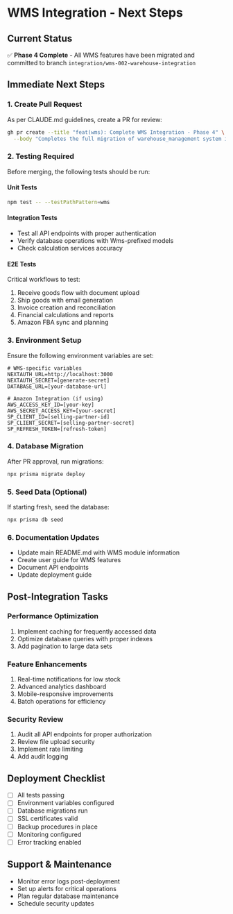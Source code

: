 # WMS Integration - Next Steps

## Current Status
✅ **Phase 4 Complete** - All WMS features have been migrated and committed to branch `integration/wms-002-warehouse-integration`

## Immediate Next Steps

### 1. **Create Pull Request**
As per CLAUDE.md guidelines, create a PR for review:
```bash
gh pr create --title "feat(wms): Complete WMS Integration - Phase 4" \
  --body "Completes the full migration of warehouse_management system into main app as per Work Order WMS-002. All pages, API routes, and components have been migrated with 100% feature parity."
```

### 2. **Testing Required**
Before merging, the following tests should be run:

#### Unit Tests
```bash
npm test -- --testPathPattern=wms
```

#### Integration Tests
- Test all API endpoints with proper authentication
- Verify database operations with Wms-prefixed models
- Check calculation services accuracy

#### E2E Tests
Critical workflows to test:
1. Receive goods flow with document upload
2. Ship goods with email generation
3. Invoice creation and reconciliation
4. Financial calculations and reports
5. Amazon FBA sync and planning

### 3. **Environment Setup**
Ensure the following environment variables are set:
```env
# WMS-specific variables
NEXTAUTH_URL=http://localhost:3000
NEXTAUTH_SECRET=[generate-secret]
DATABASE_URL=[your-database-url]

# Amazon Integration (if using)
AWS_ACCESS_KEY_ID=[your-key]
AWS_SECRET_ACCESS_KEY=[your-secret]
SP_CLIENT_ID=[selling-partner-id]
SP_CLIENT_SECRET=[selling-partner-secret]
SP_REFRESH_TOKEN=[refresh-token]
```

### 4. **Database Migration**
After PR approval, run migrations:
```bash
npx prisma migrate deploy
```

### 5. **Seed Data (Optional)**
If starting fresh, seed the database:
```bash
npx prisma db seed
```

### 6. **Documentation Updates**
- Update main README.md with WMS module information
- Create user guide for WMS features
- Document API endpoints
- Update deployment guide

## Post-Integration Tasks

### Performance Optimization
1. Implement caching for frequently accessed data
2. Optimize database queries with proper indexes
3. Add pagination to large data sets

### Feature Enhancements
1. Real-time notifications for low stock
2. Advanced analytics dashboard
3. Mobile-responsive improvements
4. Batch operations for efficiency

### Security Review
1. Audit all API endpoints for proper authorization
2. Review file upload security
3. Implement rate limiting
4. Add audit logging

## Deployment Checklist
- [ ] All tests passing
- [ ] Environment variables configured
- [ ] Database migrations run
- [ ] SSL certificates valid
- [ ] Backup procedures in place
- [ ] Monitoring configured
- [ ] Error tracking enabled

## Support & Maintenance
- Monitor error logs post-deployment
- Set up alerts for critical operations
- Plan regular database maintenance
- Schedule security updates